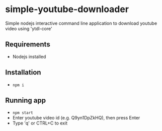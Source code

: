 # simple-youtube-downloader
Simple nodejs interactive command line application to download youtube video using 'ytdl-core'

## Requirements
- Nodejs installed

## Installation
- `npm i`

## Running app
- `npm start`
- Enter youtube video id (e.g. Q9yn1DpZkHQ), then press Enter
- Type 'q' or CTRL+C to exit
